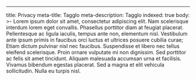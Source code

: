 ---

title: Privacy
meta-title: Tagglo
meta-description: Tagglo
indexed: true
body: >-
Lorem ipsum dolor sit amet, consectetur adipiscing elit. Nam scelerisque interdum lorem eget convallis. Phasellus porttitor diam at feugiat placerat. Pellentesque ac ligula iaculis, tempus ante non, elementum nisl. Vestibulum ante ipsum primis in faucibus orci luctus et ultrices posuere cubilia curae; Etiam dictum pulvinar nisl nec faucibus. Suspendisse et libero nec tellus eleifend scelerisque. Proin ornare vulputate mi non dignissim. Sed porttitor ac felis sit amet tincidunt. Aliquam malesuada accumsan urna et facilisis. Vivamus bibendum egestas placerat. Sed a magna et elit vehicula sollicitudin. Nulla eu turpis nisl.
